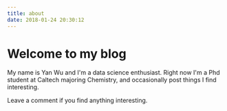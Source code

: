 ```yaml
---
title: about
date: 2018-01-24 20:30:12
---
```


# Welcome to my blog

My name is Yan Wu and I'm a data science enthusiast. Right now I'm a Phd student at Caltech majoring Chemistry, and occasionally post things I find interesting.

Leave a comment if you find anything interesting.
